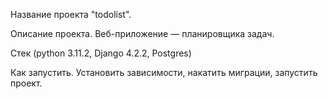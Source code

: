 Название проекта "todolist".

Описание проекта. Веб-приложение — планировщика задач.

Стек (python 3.11.2, Django 4.2.2, Postgres)

Как запустить.
Установить зависимости, накатить миграции, запустить проект.
